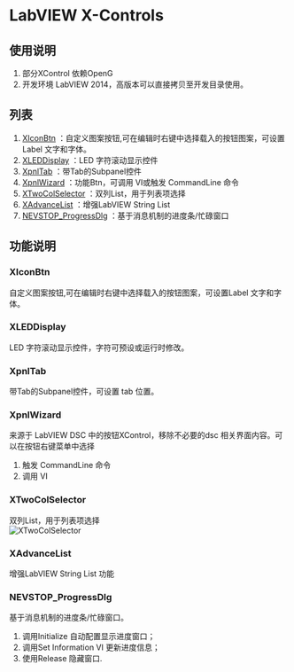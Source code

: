 LabVIEW X-Controls
========================================

使用说明
-----------------

1.	部分XControl 依赖OpenG
2.	开发环境 LabVIEW 2014，高版本可以直接拷贝至开发目录使用。

列表
-----------------

 1. [XIconBtn](https://github.com/nevstop/LabVIEW-UI-XCtl/#xiconbtn)
 ：自定义图案按钮,可在编辑时右键中选择载入的按钮图案，可设置Label 文字和字体。
 2. [XLEDDisplay](https://github.com/nevstop/LabVIEW-UI-XCtl/#xleddisplay)
 ：LED 字符滚动显示控件
 3. [XpnlTab](https://github.com/nevstop/LabVIEW-UI-XCtl/#xpnltab)
 ：带Tab的Subpanel控件
 4. [XpnlWizard](https://github.com/nevstop/LabVIEW-UI-XCtl/#xpnlwizard)
 ：功能Btn，可调用 VI或触发 CommandLine 命令
 5. [XTwoColSelector](https://github.com/nevstop/LabVIEW-UI-XCtl/#xtwocolselector)
 ：双列List，用于列表项选择
 6. [XAdvanceList](https://github.com/nevstop/LabVIEW-UI-XCtl/#xadvancelist)
 ：增强LabVIEW String List
 7. [NEVSTOP_ProgressDlg](https://github.com/nevstop/LabVIEW-UI-XCtl/#nevstop_progressdlg)
 ：基于消息机制的进度条/忙碌窗口

功能说明
-----------------

### XIconBtn
自定义图案按钮,可在编辑时右键中选择载入的按钮图案，可设置Label 文字和字体。

### XLEDDisplay
LED 字符滚动显示控件，字符可预设或运行时修改。

### XpnlTab
带Tab的Subpanel控件，可设置 tab 位置。  

### XpnlWizard
来源于 LabVIEW DSC 中的按钮XControl，移除不必要的dsc 相关界面内容。可以在按钮右键菜单中选择  
 1. 触发 CommandLine 命令
 2. 调用 VI
 
### XTwoColSelector
双列List，用于列表项选择  
![XTwoColSelector](https://github.com/nevstop/LabVIEW-UI-XCtl/blob/master/XTwoColSelector/_img/2017-11-26_212921.png?raw=true)

### XAdvanceList
增强LabVIEW String List 功能

### NEVSTOP_ProgressDlg
基于消息机制的进度条/忙碌窗口。
 1. 调用Initialize 自动配置显示进度窗口；
 2. 调用Set Information VI 更新进度信息；
 3. 使用Release 隐藏窗口.
